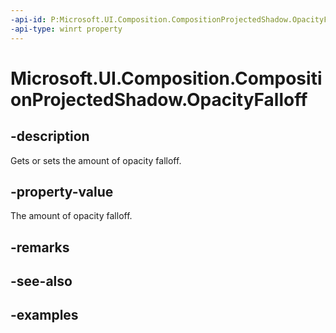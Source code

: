 ```yaml
---
-api-id: P:Microsoft.UI.Composition.CompositionProjectedShadow.OpacityFalloff
-api-type: winrt property
---
```


# Microsoft.UI.Composition.CompositionProjectedShadow.OpacityFalloff

<!--
public float OpacityFalloff { get; set; }
-->


## -description

Gets or sets the amount of opacity falloff.

## -property-value

The amount of opacity falloff.

## -remarks

## -see-also

## -examples


